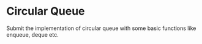 # Circular Queue
Submit the implementation of circular queue with some  basic functions like enqueue, deque etc.
